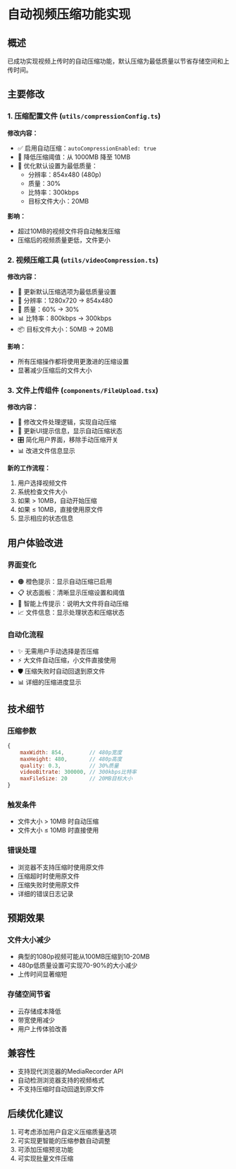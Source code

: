# 自动视频压缩功能实现

## 概述
已成功实现视频上传时的自动压缩功能，默认压缩为最低质量以节省存储空间和上传时间。

## 主要修改

### 1. 压缩配置文件 (`utils/compressionConfig.ts`)

**修改内容：**
- ✅ 启用自动压缩：`autoCompressionEnabled: true`
- 📏 降低压缩阈值：从 1000MB 降至 10MB
- 🎯 优化默认设置为最低质量：
  - 分辨率：854x480 (480p)
  - 质量：30%
  - 比特率：300kbps
  - 目标文件大小：20MB

**影响：**
- 超过10MB的视频文件将自动触发压缩
- 压缩后的视频质量更低，文件更小

### 2. 视频压缩工具 (`utils/videoCompression.ts`)

**修改内容：**
- 🔧 更新默认压缩选项为最低质量设置
- 📐 分辨率：1280x720 → 854x480
- 🎨 质量：60% → 30%
- 📊 比特率：800kbps → 300kbps
- 📦 目标文件大小：50MB → 20MB

**影响：**
- 所有压缩操作都将使用更激进的压缩设置
- 显著减少压缩后的文件大小

### 3. 文件上传组件 (`components/FileUpload.tsx`)

**修改内容：**
- 🔄 修改文件处理逻辑，实现自动压缩
- 📱 更新UI提示信息，显示自动压缩状态
- 🎛️ 简化用户界面，移除手动压缩开关
- 📊 改进文件信息显示

**新的工作流程：**
1. 用户选择视频文件
2. 系统检查文件大小
3. 如果 > 10MB，自动开始压缩
4. 如果 ≤ 10MB，直接使用原文件
5. 显示相应的状态信息

## 用户体验改进

### 界面变化
- 🟠 橙色提示：显示自动压缩已启用
- 📋 状态面板：清晰显示压缩设置和阈值
- 🔵 智能上传提示：说明大文件将自动压缩
- 📈 文件信息：显示处理状态和压缩状态

### 自动化流程
- ✨ 无需用户手动选择是否压缩
- ⚡ 大文件自动压缩，小文件直接使用
- 🛡️ 压缩失败时自动回退到原文件
- 📊 详细的压缩进度显示

## 技术细节

### 压缩参数
```javascript
{
    maxWidth: 854,        // 480p宽度
    maxHeight: 480,       // 480p高度
    quality: 0.3,         // 30%质量
    videoBitrate: 300000, // 300kbps比特率
    maxFileSize: 20       // 20MB目标大小
}
```

### 触发条件
- 文件大小 > 10MB 时自动压缩
- 文件大小 ≤ 10MB 时直接使用

### 错误处理
- 浏览器不支持压缩时使用原文件
- 压缩超时时使用原文件
- 压缩失败时使用原文件
- 详细的错误日志记录

## 预期效果

### 文件大小减少
- 典型的1080p视频可能从100MB压缩到10-20MB
- 480p低质量设置可实现70-90%的大小减少
- 上传时间显著缩短

### 存储空间节省
- 云存储成本降低
- 带宽使用减少
- 用户上传体验改善

## 兼容性
- 支持现代浏览器的MediaRecorder API
- 自动检测浏览器支持的视频格式
- 不支持压缩时自动回退到原文件

## 后续优化建议
1. 可考虑添加用户自定义压缩质量选项
2. 可实现更智能的压缩参数自动调整
3. 可添加压缩预览功能
4. 可实现批量文件压缩
